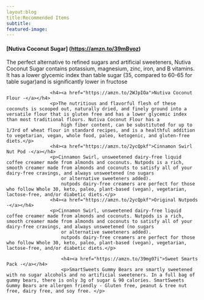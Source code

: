 ```yaml
---
layout:blog
title:Recommended Items
subtitle:
featured-image:
---		
```

#### [Nutiva Coconut Sugar] (https://amzn.to/39mBvoz)
The perfect alternative to refined sugars and artificial sweeteners, Nutiva Coconut Sugar contains potassium, magnesium, zinc, iron, and B vitamins. It has a lower glycemic index than table sugar (35, compared to 60-65 for table sugar)and is significantly lower in fructose



					<h4><a href="https://amzn.to/2WJpIOa">Nutiva Coconut Flour -</a></h4>
					<p>The nutritious and flavorful flesh of these coconuts is scooped out, naturally dried, and finely ground into a versatile flour that is gluten free and has a lower glycemic index than most traditional flours. Nutiva Coconut Flour has a
						high fiber content, can be substituted for up to 1/3rd of wheat flour in standard recipes, and is a healthful addition to vegetarian, vegan, whole food, paleo, ketogenic, and gluten-free diets.</p>
					<h4><a href="https://amzn.to/2ycQpkf">Cinnamon Swirl Nut Pod -</a></h4>
					<p>Cinnamon Swirl, unsweetened dairy-free liquid coffee creamer made from almonds and coconuts. Nutpods is a rich, smooth creamer made from almonds and coconuts to satisfy all of your dairy-free cravings, and always unsweetened (no sugars
						or alternative sweeteners added).
						nutpods dairy-free creamers are perfect for those who follow Whole 30, keto, paleo, plant-based (vegan), vegetarian, lactose-free, and/or diabetic diets.</p>
					<h4><a href="https://amzn.to/2ycQpkf">Original Nutpods -</a></h4>
					<p>Cinnamon Swirl, unsweetened dairy-free liquid coffee creamer made from almonds and coconuts. Nutpods is a rich, smooth creamer made from almonds and coconuts to satisfy all of your dairy-free cravings, and always unsweetened (no sugars
						or alternative sweeteners added).
						nutpods dairy-free creamers are perfect for those who follow Whole 30, keto, paleo, plant-based (vegan), vegetarian, lactose-free, and/or diabetic diets.</p>

						<h4><a href="https://amzn.to/39mg07i">Sweet Smarts Pack -</a></h4>
						<p>SmartSweets Gummy Bears are smartly sweetened with no sugar alcohols and no artificial sweeteners. In a full bag of gummy bears, there is only 3g of sugar & 90 calories. SmartSweets Gummy Bears are allergen friendly - Gluten free, peanut & tree nut free, dairy free, and soy free. </p>
